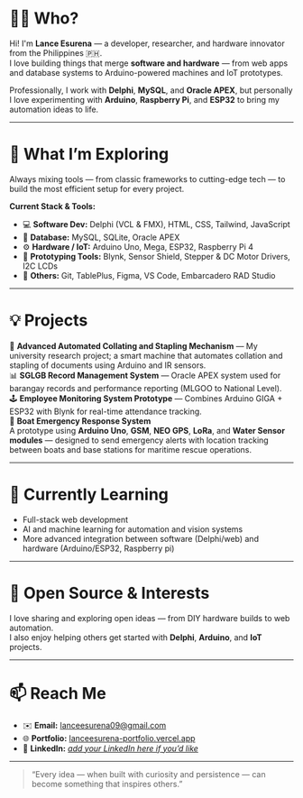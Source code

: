 # 👨‍💻 Who?
Hi! I'm **Lance Esurena** — a developer, researcher, and hardware innovator from the Philippines 🇵🇭.  
I love building things that merge **software and hardware** — from web apps and database systems to Arduino-powered machines and IoT prototypes.  

Professionally, I work with **Delphi**, **MySQL**, and **Oracle APEX**, but personally I love experimenting with **Arduino**, **Raspberry Pi**, and **ESP32** to bring my automation ideas to life.

---

# 🔭 What I’m Exploring
Always mixing tools — from classic frameworks to cutting-edge tech — to build the most efficient setup for every project.  

**Current Stack & Tools:**
- 💻 **Software Dev:** Delphi (VCL & FMX), HTML, CSS, Tailwind, JavaScript  
- 🧠 **Database:** MySQL, SQLite, Oracle APEX  
- ⚙️ **Hardware / IoT:** Arduino Uno, Mega, ESP32, Raspberry Pi 4  
- 🔌 **Prototyping Tools:** Blynk, Sensor Shield, Stepper & DC Motor Drivers, I2C LCDs  
- 🧩 **Others:** Git, TablePlus, Figma, VS Code, Embarcadero RAD Studio  

---

# 💡 Projects
🧠 **Advanced Automated Collating and Stapling Mechanism** — My university research project; a smart machine that automates collation and stapling of documents using Arduino and IR sensors.  
📊 **SGLGB Record Management System** — Oracle APEX system used for barangay records and performance reporting (MLGOO to National Level).  
🕹️ **Employee Monitoring System Prototype** — Combines Arduino GIGA + ESP32 with Blynk for real-time attendance tracking.  
🌊 **Boat Emergency Response System**  
A prototype using **Arduino Uno**, **GSM**, **NEO GPS**, **LoRa**, and **Water Sensor modules** — designed to send emergency alerts with location tracking between boats and base stations for maritime rescue operations.

---

# 🌱 Currently Learning
- Full-stack web development  
- AI and machine learning for automation and vision systems  
- More advanced integration between software (Delphi/web) and hardware (Arduino/ESP32, Raspberry pi)  

---

# 🧡 Open Source & Interests
I love sharing and exploring open ideas — from DIY hardware builds to web automation.  
I also enjoy helping others get started with **Delphi**, **Arduino**, and **IoT** projects.

---

# 📫 Reach Me
- ✉️ **Email:** [lanceesurena09@gmail.com](mailto:lanceesurena09@gmail.com)  
- 🌐 **Portfolio:** [lanceesurena-portfolio.vercel.app](https://lanceesurena-portfolio.vercel.app/#home)  
- 💼 **LinkedIn:** *[add your LinkedIn here if you’d like](https://www.linkedin.com/in/lance-madel-esure%C3%B1a-ba4871282/)*  

---

> “Every idea — when built with curiosity and persistence — can become something that inspires others.”

